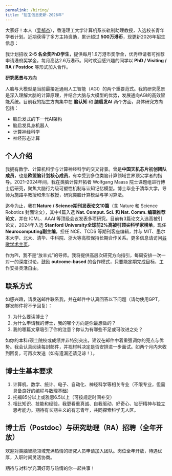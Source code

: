 ```yaml
---
permalink: /hiring/
title: "招生信息更新-2026年"
---
```


大家好！本人（[吴郁杰](https://yjwu17.github.io)），香港理工大学计算机系长轨制助理教授，入选校长青年学者计划。近期获得了多方主持资助，累计超过 **500万港币**，现更新2026年招生信息：

我计划招收 **2–5 名全奖PhD学生**，提供每月1.9万港币奖学金，优秀申请者可推荐申请港府奖学金，每月高达2.6万港币。同时欢迎感兴趣的同学以 **PhD / Visiting / RA / Postdoc** 等形式加入合作。

**研究愿景与方向**

人脑与大模型是当前最接近通用人工智能（AGI）的两个重要范式。我的研究愿景是深入理解大脑的计算原理，并结合大脑与大模型的优势，发展通向AGI的高效智能系统。目前我的招生方向集中在 **脑认知** 和 **脑启发AI** 两个方面，具体研究方向包括：

- 脑启发式的下一代AI架构
- 脑启发具身机器人
- 计算神经科学
- 神经形态计算

## 个人介绍

我拥有数学、计算机科学与计算神经科学的交叉背景。曾是**中国天机芯片初创团队成员**，也是**欧盟脑计划核心成员**，有幸受到多位类脑计算领域世界顶尖学者的指导。2021–2024年间，我在类脑计算开拓者 Wolfgang Maass 院士课题组进行博士后研究，聚焦大脑行为级可塑性机制与认知记忆模型。博士毕业于清华大学，导师为施路平教授和朱军教授，研究类脑计算模型与学习算法。

迄今为止，我在**Nature / Science期刊发表论文10篇**（含 Nature 和 Science Robotics 封面论文），其中4篇入选 **Nat. Comput. Sci. 和 Nat. Comm. 编辑推荐论文**，并在 ICML、AAAI 等顶级会议发表多项研究。目前有3篇论文入选高被引论文，2024年入选 **Stanford University全球前2%高被引顶尖科学家榜单**。现任 **Neurocomputing副主编**，担任 NCE、TCDS 等期刊客座编辑，并与 MIT、墨尔本大学、北大、清华、中科院、浙大等高校保持长期合作关系。更多信息请访问[谷歌学术主页](https://scholar.google.com)。

作为PI，我不是“放羊式”的导师。我将提供高层次研究方向指引，每周安排一次一对一的深度讨论，鼓励 **outcome-based** 的合作模式，只要能定期完成目标，工作安排灵活自由。

## 联系方式

如感兴趣，请发送邮件联系我，并在邮件中认真回答以下问题（请勿使用GPT，群发邮件将不予回复）：

1. 为什么要读博士？
2. 为什么申请我的博士，我的哪个方向是你最想做的？
3. 我的哪篇文章吸引了你的注意？你认为有哪些不足或可改进之处？

如你的本科/硕士院校或成绩并非特别突出，建议在邮件中着重强调你的亮点与优势。我会认真阅读每封邮件，并视材料决定是否安排进一步面试。如两个月内未收到回复，可再次发送（如有遗漏还请见谅！）。

## 博士生基本要求

1. 计算机、数学、统计、电子、自动化、神经科学等相关专业（不限专业，但需具备良好的编程与数理基础）
2. 托福85分以上或雅思6.5以上（可按规定时间补交）
3. 相比知识、技能和经验，我更看重真诚、自我驱动、好奇心、钻研精神与独立思考能力。期待有长期主义的有志青年，共同探索科学无人区。

## 博士后（Postdoc）与研究助理（RA）招聘（全年开放）

欢迎对类脑智能领域充满热情的研究人员申请加入团队。岗位全年开放，待遇优厚，入职时间灵活协商。

期待与对科学充满好奇与热情的你一起共事！

